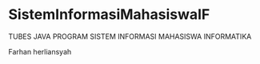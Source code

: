 # SistemInformasiMahasiswaIF
TUBES JAVA PROGRAM SISTEM INFORMASI MAHASISWA INFORMATIKA

Farhan herliansyah
